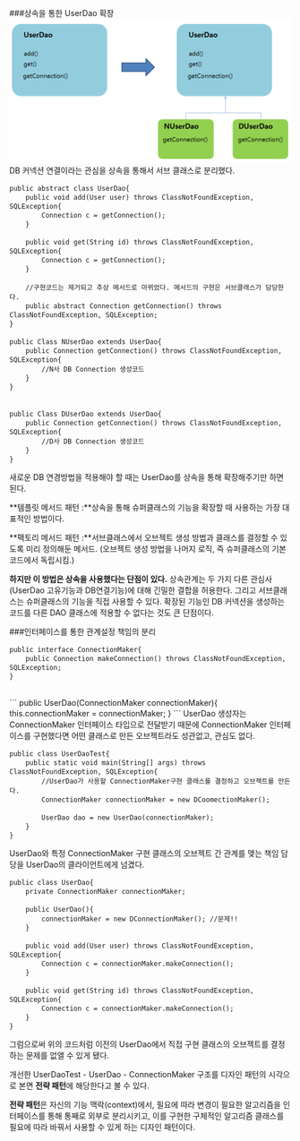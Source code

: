 ###상속을 통한 UserDao 확장 
![](extends-userdao.PNG)
DB 커넥션 연결이라는 관심을 상속을 통해서 서브 클래스로 분리했다. 

```
public abstract class UserDao{
    public void add(User user) throws ClassNotFoundException, SQLException{
        Connection c = getConnection();
    }
    
    public void get(String id) throws ClassNotFoundException, SQLException{
        Connection c = getConnection();
    }
    
    //구현코드는 제거되고 추상 메서드로 마뀌었다. 메서드의 구현은 서브클래스가 담당한다.
    public abstract Connection getConnection() throws ClassNotFoundException, SQLException; 
}

public Class NUserDao extends UserDao{
    public Connection getConnection() throws ClassNotFoundException, SQLException{
        //N사 DB Connection 생성코드
    }
}


public Class DUserDao extends UserDao{
    public Connection getConnection() throws ClassNotFoundException, SQLException{
        //D사 DB Connection 생성코드
    }
}
```
새로운 DB 연경방법을 적용해야 할 때는 UserDao를 상속을 통해 확장해주기만 하면 된다. 

**템플릿 메서드 패턴 :**상속을 통해 슈퍼클래스의 기능을 확장할 때 사용하는 가장 대표적인 방법이다. <br>

**팩토리 메서드 패턴 :**서브클래스에서 오브젝트 생성 방법과 클래스를 결정할 수 있도록 미리 정의해둔 메서드. (오브젝트 생성 방법을 나머지 로직, 즉 슈퍼클래스의 기본 코드에서 독립시킴.) 

**하지만 이 방법은 상속을 사용했다는 단점이 있다.** 상속관계는 두 가지 다른 관심사(UserDao 고유기능과 DB연결기능)에 대해 긴밀한 결합을 허용한다. 그리고 서브클래스는 슈퍼클래스의 기능을 직접 사용할 수 있다. 확장된 기능인 DB 커넥션을 생성하는 코드를 다른 DAO 클래스에 적용할 수 없다는 것도 큰 단점이다. 

###인터페이스를 통한 관계설정 책임의 분리 
```
public interface ConnectionMaker{
    public Connection makeConnection() throws ClassNotFoundException, SQLException;
}
```
<br>
```
public UserDao(ConnectionMaker connectionMaker){
    this.connectionMaker = connectionMaker;
}
```
UserDao 생성자는 ConnectionMaker 인터페이스 타입으로 전달받기 때문에 ConnectionMaker 인터페이스를 구현했다면 어떤 클래스로 만든 오브젝트라도 성관없고, 관심도 없다. 

```
public class UserDaoTest{
    public static void main(String[] args) throws ClassNotFoundException, SQLException{
        //UserDao가 사용할 ConnectionMaker구현 클래스를 결정하고 오브젝트를 만든다.
        ConnectionMaker connectionMaker = new DCoomectionMaker();
        
        UserDao dao = new UserDao(connectionMaker);
    }
}

```
UserDao와 특정 ConnectionMaker 구현 클래스의 오브젝트 간 관계를 맺는 책임 담당을 UserDao의 클라이언트에게 넘겼다. 

```
public class UserDao{
    private ConnectionMaker connectionMaker;
    
    public UserDao(){
        connectionMaker = new DConnectionMaker(); //문제!! 
    }
    
    public void add(User user) throws ClassNotFoundException, SQLException{
        Connection c = connectionMaker.makeConnection();
    }
    
    public void get(String id) throws ClassNotFoundException, SQLException{
        Connection c = connectionMaker.makeConnection();
    }
}

```
그럼으로써 위의 코드처럼 이전의 UserDao에서 직접 구현 클래스의 오브젝트를 결정하는 문제를 없앨 수 있게 됐다. 

개선한 UserDaoTest - UserDao - ConnectionMaker 구조를 디자인 패턴의 시각으로 본면 **전략 패턴**에 해당한다고 볼 수 있다. 

**전략 패턴**은 자신의 기능 맥락(context)에서, 필요에 따라 변경이 필요한 알고리즘을 인터페이스를 통해 통째로 외부로 분리시키고, 이를 구현한 구체적인 알고리즘 클래스를 필요에 따라 바꿔서 사용할 수 있게 하는 디자인 패턴이다. 